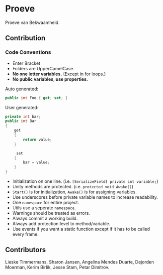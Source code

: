 # Proeve
Proeve van Bekwaamheid.

## Contribution
### Code Conventions
 * Enter Bracket
 * Folders are UpperCamelCase.
 * __No one letter variables.__ (Except in for loops.)
 * __No public variables, use properties.__
 
 Auto generated:
 ```C#
 public int Foo { get; set; }
 ```
 
 User generated:
 ```C#
 private int bar;
 public int Bar
 {
     get
     {
         return value;
     }
 
      set
     {
         bar = value;
     }
 }
 ```
 * Initialization on one line. (i.e. `[SerializeField] private int variable;`)
 * Unity methods are protected. (i.e. `protected void Awake()`)
 * `Start()` is for initialization, `Awake()` is for assigning variables.
 * Use underscores before private variable names to increase readability.
 * One `namespace` for entire project.
 * Utils use a seperate `namespace`.
 * Warnings should be treated as errors.
 * Always commit a working build.
 * Always add protection level to method/variable.
 * Use events if you want a static function except if it has to be called every frame.

## Contributors
Lieske Timmermans, Sharon Jansen, Angelina Mendes Duarte, Dejorden Moerman, Kerim Birlik, Jesse Stam, Petar Dimitrov.
